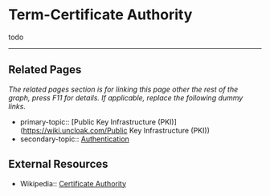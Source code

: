 # Term-Certificate Authority
todo

---
## Related Pages
*The related pages section is for linking this page other the rest of the graph, press F11 for details. If applicable, replace the following dummy links.*
- primary-topic:: [Public Key Infrastructure (PKI)](https://wiki.uncloak.com/Public Key Infrastructure (PKI))
- secondary-topic:: [Authentication](https://wiki.uncloak.com/Authentication)

## External Resources
- Wikipedia:: [Certificate Authority](https://en.wikipedia.org/wiki/Certificate_authority)

